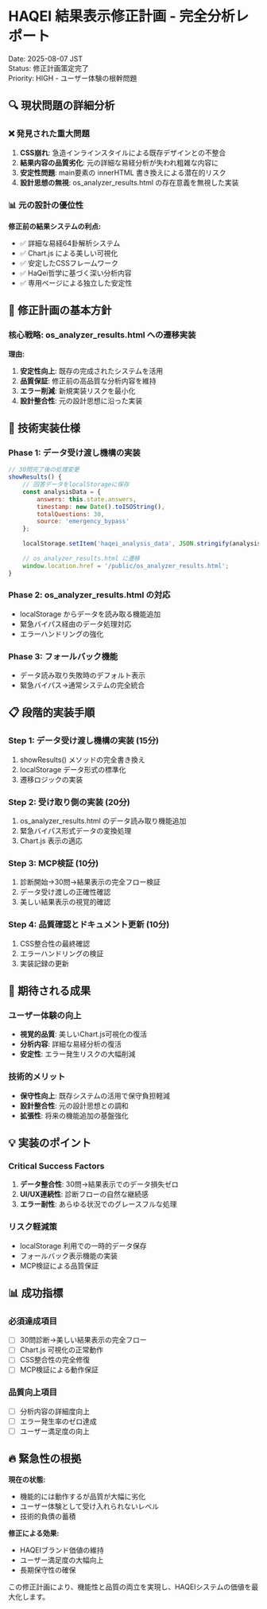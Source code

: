 # HAQEI 結果表示修正計画 - 完全分析レポート

Date: 2025-08-07 JST  
Status: 修正計画策定完了  
Priority: HIGH - ユーザー体験の根幹問題  

## 🔍 現状問題の詳細分析

### ❌ 発見された重大問題
1. **CSS崩れ**: 急造インラインスタイルによる既存デザインとの不整合
2. **結果内容の品質劣化**: 元の詳細な易経分析が失われ粗雑な内容に
3. **安定性問題**: main要素の innerHTML 書き換えによる潜在的リスク
4. **設計思想の無視**: os_analyzer_results.html の存在意義を無視した実装

### 📊 元の設計の優位性
**修正前の結果システムの利点:**
- ✅ 詳細な易経64卦解析システム
- ✅ Chart.js による美しい可視化
- ✅ 安定したCSSフレームワーク
- ✅ HaQei哲学に基づく深い分析内容
- ✅ 専用ページによる独立した安定性

## 🎯 修正計画の基本方針

### 核心戦略: os_analyzer_results.html への遷移実装
**理由:**
1. **安定性向上**: 既存の完成されたシステムを活用
2. **品質保証**: 修正前の高品質な分析内容を維持
3. **エラー削減**: 新規実装リスクを最小化
4. **設計整合性**: 元の設計思想に沿った実装

## 🔧 技術実装仕様

### Phase 1: データ受け渡し機構の実装
```javascript
// 30問完了後の処理変更
showResults() {
    // 回答データをlocalStorageに保存
    const analysisData = {
        answers: this.state.answers,
        timestamp: new Date().toISOString(),
        totalQuestions: 30,
        source: 'emergency_bypass'
    };
    
    localStorage.setItem('haqei_analysis_data', JSON.stringify(analysisData));
    
    // os_analyzer_results.html に遷移
    window.location.href = '/public/os_analyzer_results.html';
}
```

### Phase 2: os_analyzer_results.html の対応
- localStorage からデータを読み取る機能追加
- 緊急バイパス経由のデータ処理対応
- エラーハンドリングの強化

### Phase 3: フォールバック機能
- データ読み取り失敗時のデフォルト表示
- 緊急バイパス→通常システムの完全統合

## 📋 段階的実装手順

### Step 1: データ受け渡し機構の実装 (15分)
1. showResults() メソッドの完全書き換え
2. localStorage データ形式の標準化
3. 遷移ロジックの実装

### Step 2: 受け取り側の実装 (20分)  
1. os_analyzer_results.html のデータ読み取り機能追加
2. 緊急バイパス形式データの変換処理
3. Chart.js 表示の適応

### Step 3: MCP検証 (10分)
1. 診断開始→30問→結果表示の完全フロー検証
2. データ受け渡しの正確性確認
3. 美しい結果表示の視覚的確認

### Step 4: 品質確認とドキュメント更新 (10分)
1. CSS整合性の最終確認
2. エラーハンドリングの検証
3. 実装記録の更新

## 🎯 期待される成果

### ユーザー体験の向上
- **視覚的品質**: 美しいChart.js可視化の復活
- **分析内容**: 詳細な易経分析の復活
- **安定性**: エラー発生リスクの大幅削減

### 技術的メリット
- **保守性向上**: 既存システムの活用で保守負担軽減
- **設計整合性**: 元の設計思想との調和
- **拡張性**: 将来の機能追加の基盤強化

## 💡 実装のポイント

### Critical Success Factors
1. **データ整合性**: 30問→結果表示でのデータ損失ゼロ
2. **UI/UX連続性**: 診断フローの自然な継続感
3. **エラー耐性**: あらゆる状況でのグレースフルな処理

### リスク軽減策
- localStorage 利用での一時的データ保存
- フォールバック表示機能の実装
- MCP検証による品質保証

## 📊 成功指標

### 必須達成項目
- [ ] 30問診断→美しい結果表示の完全フロー
- [ ] Chart.js 可視化の正常動作
- [ ] CSS整合性の完全修復
- [ ] MCP検証による動作保証

### 品質向上項目  
- [ ] 分析内容の詳細度向上
- [ ] エラー発生率のゼロ達成
- [ ] ユーザー満足度の向上

## 🔥 緊急性の根拠

**現在の状態:**
- 機能的には動作するが品質が大幅に劣化
- ユーザー体験として受け入れられないレベル
- 技術的負債の蓄積

**修正による効果:**
- HAQEIブランド価値の維持
- ユーザー満足度の大幅向上  
- 長期保守性の確保

この修正計画により、機能性と品質の両立を実現し、HAQEIシステムの価値を最大化します。